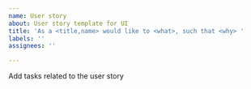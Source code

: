```yaml
---
name: User story
about: User story template for UI
title: 'As a <title,name> would like to <what>, such that <why> '
labels: ''
assignees: ''

---
```


Add tasks related to the user story
